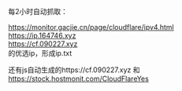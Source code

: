 每2小时自动抓取：

https://monitor.gacjie.cn/page/cloudflare/ipv4.html  
https://ip.164746.xyz  
https://cf.090227.xyz  
的优选ip，形成ip.txt

还有js自动生成的https://cf.090227.xyz 和 
https://stock.hostmonit.com/CloudFlareYes
